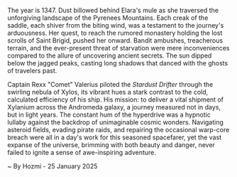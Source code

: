 
The year is 1347.  Dust billowed behind Elara's mule as she traversed the unforgiving landscape of the Pyrenees Mountains.  Each creak of the saddle, each shiver from the biting wind, was a testament to the journey's arduousness.  Her quest, to reach the rumored monastery holding the lost scrolls of Saint Brigid, pushed her onward.  Bandit ambushes, treacherous terrain, and the ever-present threat of starvation were mere inconveniences compared to the allure of uncovering ancient secrets.  The sun dipped below the jagged peaks, casting long shadows that danced with the ghosts of travelers past.

Captain Rexx "Comet" Valerius piloted the *Stardust Drifter* through the swirling nebula of Xylos, its vibrant hues a stark contrast to the cold, calculated efficiency of his ship.  His mission: to deliver a vital shipment of Xylanium across the Andromeda galaxy, a journey measured not in days, but in light years.  The constant hum of the hyperdrive was a hypnotic lullaby against the backdrop of unimaginable cosmic wonders.  Navigating asteroid fields, evading pirate raids, and repairing the occasional warp-core breach were all in a day's work for this seasoned spacefarer, yet the vast expanse of the universe, brimming with both beauty and danger, never failed to ignite a sense of awe-inspiring adventure.

~ By Hozmi - 25 January 2025
